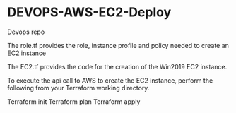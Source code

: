 # DEVOPS-AWS-EC2-Deploy
Devops repo

The role.tf provides the role, instance profile and policy needed to create an EC2 instance

The EC2.tf provides the code for the creation of the Win2019 EC2 instance.

To execute the api call to AWS to create the EC2 instance, perform the following from your Terraform working directory.

Terraform init
Terraform plan
Terraform apply


